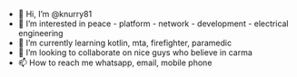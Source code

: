 - 👋 Hi, I’m @knurry81
- 👀 I’m interested in peace - platform - network - development - electrical engineering
- 🌱 I’m currently learning kotlin, mta, firefighter, paramedic
- 💞️ I’m looking to collaborate on nice guys who believe in carma
- 📫 How to reach me whatsapp, email, mobile phone

<!---
knurry81/knurry81 is a ✨ special ✨ repository because its `README.md` (this file) appears on your GitHub profile.
You can click the Preview link to take a look at your changes.
--->
